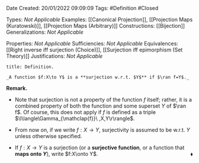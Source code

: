 <br />
<br />

Date Created: 20/01/2022 09:09:09
Tags: #Definition #Closed 

Types: _Not Applicable_
Examples: [[Canonical Projection]], [[Projection Maps (Kuratowski)]], [[Projection Maps (Arbitrary)]]
Constructions: [[Bijection]]
Generalizations: _Not Applicable_

Properties: _Not Applicable_
Sufficiencies: _Not Applicable_
Equivalences: [[Right inverse iff surjection (Choice)]], [[Surjection iff epimorphism (Set Theory)]]
Justifications: _Not Applicable_

``` ad-Definition
title: Definition.

_A function $f:X\to Y$ is a **surjection w.r.t. $Y$** if $\ran f=Y$._

```

**Remark.**
* Note that surjection is not a property of the function $f$ itself; rather, it is a combined property of both the function and some superset $Y$ of $\ran f$. Of course, this does not apply if $f$ is defined as a triple $\l\langle\Gamma_{\mathclap{f}}\ ,X,Y\r\rangle$.

* From now on, if we write $f:X\to Y$, surjectivity is assumed to be w.r.t. $Y$ unless otherwise specified.
* If $f:X\to Y$ is a surjection (or a **surjective function**, or a function that **maps onto $Y$**), write $f:X\onto Y$.<span style="float:right;">$\blacklozenge$</span>
